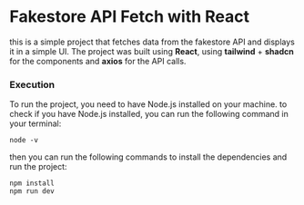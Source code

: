 # Fakestore API Fetch with React

this is a simple project that fetches data from the fakestore API and displays it in a simple UI.
The project was built using **React**, using **tailwind** + **shadcn** for the components and **axios** for the API calls.

### Execution

To run the project, you need to have Node.js installed on your machine.
to check if you have Node.js installed, you can run the following command in your terminal:
```
node -v
```

then you can run the following commands to install the dependencies and run the project:

```
npm install
npm run dev
```

